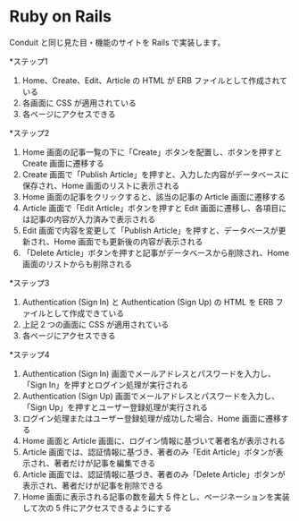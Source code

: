 # Ruby on Rails 

Conduit と同じ見た目・機能のサイトを Rails で実装します。

*ステップ1
1. Home、Create、Edit、Article の HTML が ERB ファイルとして作成されている
2. 各画面に CSS が適用されている
3. 各ページにアクセスできる

*ステップ2
1. Home 画面の記事一覧の下に「Create」ボタンを配置し、ボタンを押すと Create 画面に遷移する
2. Create 画面で「Publish Article」を押すと、入力した内容がデータベースに保存され、Home 画面のリストに表示される
3. Home 画面の記事をクリックすると、該当の記事の Article 画面に遷移する
4. Article 画面で「Edit Article」ボタンを押すと Edit 画面に遷移し、各項目には記事の内容が入力済みで表示される
5. Edit 画面で内容を変更して「Publish Article」を押すと、データベースが更新され、Home 画面でも更新後の内容が表示される
6. 「Delete Article」ボタンを押すと記事がデータベースから削除され、Home 画面のリストからも削除される

*ステップ3
1. Authentication (Sign In) と Authentication (Sign Up) の HTML を ERB ファイルとして作成できている
2. 上記 2 つの画面に CSS が適用されている
3. 各ページにアクセスできる

*ステップ4
1. Authentication (Sign In) 画面でメールアドレスとパスワードを入力し、「Sign In」を押すとログイン処理が実行される
2. Authentication (Sign Up) 画面でメールアドレスとパスワードを入力し、「Sign Up」を押すとユーザー登録処理が実行される
3. ログイン処理またはユーザー登録処理が成功した場合、Home 画面に遷移する
4. Home 画面と Article 画面に、ログイン情報に基づいて著者名が表示される
5. Article 画面では、認証情報に基づき、著者のみ「Edit Article」ボタンが表示され、著者だけが記事を編集できる
6. Article 画面では、認証情報に基づき、著者のみ「Delete Article」ボタンが表示され、著者だけが記事を削除できる
7. Home 画面に表示される記事の数を最大 5 件とし、ページネーションを実装して次の 5 件にアクセスできるようにする
